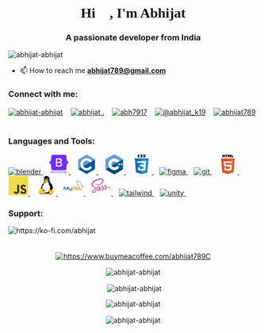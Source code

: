 <!-- <p align="center" style="border-radius:50%"> <img style="width:100px;border:1px solid black;  " src="./mypic.jpeg" alt="Profile-Pic" /> </p> -->
<h1 align="center" style="font-family:mono";>Hi 👋, I'm Abhijat</h1>
<h3 align="center">A passionate developer from India</h3>

<p align="left"> <img src="https://komarev.com/ghpvc/?username=abhijat-abhijat&label=Profile%20views&color=0e75b6&style=flat" alt="abhijat-abhijat" /> </p>

<!-- - 👨‍💻 All of my projects are available at [Portfolio](https://abhijat-abhijat.github.io/Portfolio/) -->

- 📫 How to reach me **abhijat789@gmail.com**

<!-- - 📄 Know about my experiences [Resume](https://drive.google.com/file/d/1x89GUD99_kCRmZrHurQBCOxIDSCu1LkZ/view?usp=sharing) -->

<h3 align="left">Connect with me:</h3>
<p align="left">
<a href="https://codepen.io/abhijat-abhijat" target="blank"><img align="center" src="https://raw.githubusercontent.com/rahuldkjain/github-profile-readme-generator/master/src/images/icons/Social/codepen.svg" alt="abhijat-abhijat" height="30" width="40" /></a>
&nbsp;&nbsp;
<a href="https://linkedin.com/in/abhijat ." target="blank"><img align="center" src="https://raw.githubusercontent.com/rahuldkjain/github-profile-readme-generator/master/src/images/icons/Social/linked-in-alt.svg" alt="abhijat ." height="30" width="40" /></a>
  &nbsp;&nbsp;
<a href="https://instagram.com/abh7917" target="blank"><img align="center" src="https://raw.githubusercontent.com/rahuldkjain/github-profile-readme-generator/master/src/images/icons/Social/instagram.svg" alt="abh7917" height="30" width="40" /></a>
  &nbsp;&nbsp;
<a href="https://www.hackerrank.com/@abhijat_k19" target="blank"><img align="center" src="https://raw.githubusercontent.com/rahuldkjain/github-profile-readme-generator/master/src/images/icons/Social/hackerrank.svg" alt="@abhijat_k19" height="30" width="40" /></a>
  &nbsp;&nbsp;
<a href="https://www.leetcode.com/abhijat789" target="blank"><img align="center" src="https://raw.githubusercontent.com/rahuldkjain/github-profile-readme-generator/master/src/images/icons/Social/leet-code.svg" alt="abhijat789" height="30" width="40" /></a>
  &nbsp;&nbsp;
</p>

<h3 align="left">Languages and Tools:</h3>
<p align="left"> 
  <a href="https://www.blender.org/" target="_blank" rel="noreferrer"> <img src="https://download.blender.org/branding/community/blender_community_badge_white.svg" alt="blender" width="40" height="40"/> </a> &nbsp;&nbsp;
  <a href="https://getbootstrap.com" target="_blank" rel="noreferrer"> <img src="https://raw.githubusercontent.com/devicons/devicon/master/icons/bootstrap/bootstrap-plain-wordmark.svg" alt="bootstrap" width="40" height="40"/> </a> &nbsp;&nbsp;
  <a href="https://www.cprogramming.com/" target="_blank" rel="noreferrer"> <img src="https://raw.githubusercontent.com/devicons/devicon/master/icons/c/c-original.svg" alt="c" width="40" height="40"/> </a> &nbsp;&nbsp;
  <a href="https://www.w3schools.com/cpp/" target="_blank" rel="noreferrer"> <img src="https://raw.githubusercontent.com/devicons/devicon/master/icons/cplusplus/cplusplus-original.svg" alt="cplusplus" width="40" height="40"/> </a> &nbsp;&nbsp;
  <a href="https://www.w3schools.com/css/" target="_blank" rel="noreferrer"> <img src="https://raw.githubusercontent.com/devicons/devicon/master/icons/css3/css3-original-wordmark.svg" alt="css3" width="40" height="40"/> </a> &nbsp;&nbsp;
  <a href="https://www.figma.com/" target="_blank" rel="noreferrer"> <img src="https://www.vectorlogo.zone/logos/figma/figma-icon.svg" alt="figma" width="40" height="40"/> </a> &nbsp;&nbsp;
  <a href="https://git-scm.com/" target="_blank" rel="noreferrer"> <img src="https://www.vectorlogo.zone/logos/git-scm/git-scm-icon.svg" alt="git" width="40" height="40"/> </a> &nbsp;&nbsp;
  <a href="https://www.w3.org/html/" target="_blank" rel="noreferrer"> <img src="https://raw.githubusercontent.com/devicons/devicon/master/icons/html5/html5-original-wordmark.svg" alt="html5" width="40" height="40"/> </a> &nbsp;&nbsp;
  <a href="https://developer.mozilla.org/en-US/docs/Web/JavaScript" target="_blank" rel="noreferrer"> <img src="https://raw.githubusercontent.com/devicons/devicon/master/icons/javascript/javascript-original.svg" alt="javascript" width="40" height="40"/> </a> &nbsp;&nbsp;
  <a href="https://www.linux.org/" target="_blank" rel="noreferrer"> <img src="https://raw.githubusercontent.com/devicons/devicon/master/icons/linux/linux-original.svg" alt="linux" width="40" height="40"/> </a> &nbsp;&nbsp;
  <a href="https://www.mysql.com/" target="_blank" rel="noreferrer"> <img src="https://raw.githubusercontent.com/devicons/devicon/master/icons/mysql/mysql-original-wordmark.svg" alt="mysql" width="40" height="40"/> </a> &nbsp;&nbsp;
  <a href="https://sass-lang.com" target="_blank" rel="noreferrer"> <img src="https://raw.githubusercontent.com/devicons/devicon/master/icons/sass/sass-original.svg" alt="sass" width="40" height="40"/> </a> &nbsp;&nbsp;
  <a href="https://tailwindcss.com/" target="_blank" rel="noreferrer"> <img src="https://www.vectorlogo.zone/logos/tailwindcss/tailwindcss-icon.svg" alt="tailwind" width="40" height="40"/> </a> &nbsp;&nbsp;
  <a href="https://unity.com/" target="_blank" rel="noreferrer"> <img src="https://www.vectorlogo.zone/logos/unity3d/unity3d-icon.svg" alt="unity" width="40" height="40"/> </a>&nbsp;&nbsp; 
</p>

<h3 align="left">Support:</h3>

<p align="center">
 
<a href="https://ko-fi.com/abhijat"> <img align="left" src="https://cdn.ko-fi.com/cdn/kofi3.png?v=3" height="50" width="210" alt="https://ko-fi.com/abhijat" /></a>
</p>

<p align="center">
  <a href="https://www.buymeacoffee.com/abhijat789C"> <img align="center" src="https://cdn.buymeacoffee.com/buttons/v2/default-yellow.png" height="50" width="210" alt="https://www.buymeacoffee.com/abhijat789C" /></a>

</p>



<p align="center"><img align="center" src="https://github-readme-streak-stats.herokuapp.com/?user=abhijat-abhijat&" alt="abhijat-abhijat" /></p>
<p align="center">&nbsp;<img align="center" src="https://github-readme-stats.vercel.app/api?username=abhijat-abhijat&show_icons=true&locale=en" alt="abhijat-abhijat" /></p>
<p align="center"><img src="https://github-profile-trophy.vercel.app/?username=abhijat-abhijat&column=3&margin-w=15&margin-h=15" alt="abhijat-abhijat" /></p>
<p align='center'><img align="center" src="https://github-readme-stats.vercel.app/api/top-langs?username=abhijat-abhijat&show_icons=true&locale=en&layout=compact" alt="abhijat-abhijat" /></p>
